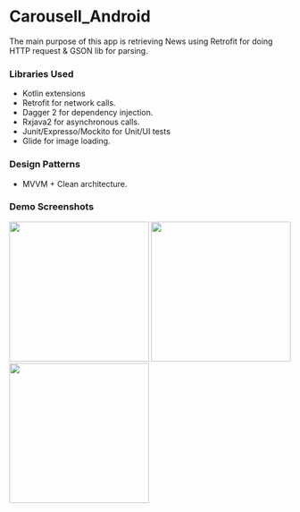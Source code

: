 # Carousell_Android

The main purpose of this app is retrieving News using Retrofit for doing HTTP request & GSON lib for parsing.

 
### Libraries Used

* Kotlin extensions
* Retrofit for network calls.
* Dagger 2 for dependency injection.
* Rxjava2 for asynchronous calls.
* Junit/Expresso/Mockito for Unit/UI tests
* Glide for image loading.

### Design Patterns

* MVVM + Clean architecture.

### Demo Screenshots

<p float="left">
  <img src="https://user-images.githubusercontent.com/10658016/128933170-33c00743-80a4-4a6c-a623-ef0bfd58f23a.png" width="250" />
   <img src="https://user-images.githubusercontent.com/10658016/128933207-43df0034-660e-4c60-b52b-c2abf211a79c.png" width="250" />
    <img src="https://user-images.githubusercontent.com/10658016/128933210-6162dbfc-6957-40cf-9562-ff729718628e.png" width="250" />
</p>


